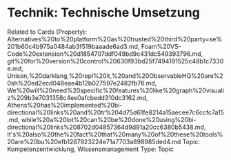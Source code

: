 # Technik: Technische Umsetzung

Related to Cards (Property): Alternatives%20to%20platform%20as%20trusted%20third%20party=se%201b60c4b975a0484ab3f519baaade6ad3.md, Foam%20VS-Code%20extension%20d1854707ddf049bd9c431dc549393796.md, git%20for%20version%20control%20630f93bd25f7494191525c48b1c7330e.md, Unison,%20darklang,%20repl%20it,%20and%20ObservableHQ%20are%20sh%20ed2ecd048eae4b12b027597e2482fb76.md, We%20will%20need%20specific%20features%20like%20graph%20visualiz%209b3e7031358c4ee0afcbedd310dc3162.md, Athens%20has%20implemented%20bi-directional%20links%20and%20tr%204d75d61fe8214a15aecee7c6ccfc7a15.md, while%20a%20lot%20can%20be%20done%20using%20bi-directional%20links%208702d04857364d9d91a20cc6380b5438.md, It's%20also%20the%20fact%20that%20many%20of%20these%20tools%20are%20bu%20efb1267923224e71a7703a898985ded4.md
Topic: Kompetenzentwicklung, Wissensmanagement
Type: Topic